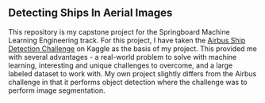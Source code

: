 <h2>Detecting Ships In Aerial Images</h2>

This repository is my capstone project for the Springboard Machine Learning Engineering track.  For this project, I have taken the <a href="https://www.kaggle.com/c/airbus-ship-detection">Airbus Ship Detection Challenge</a> on Kaggle as the basis of my project.  This provided me with several advantages - a real-world problem to solve with machine learning, interesting and unique challenges to overcome, and a large labeled dataset to work with.  My own project slightly differs from the Airbus challenge in that it performs object detection where the challenge was to perform image segmentation.


